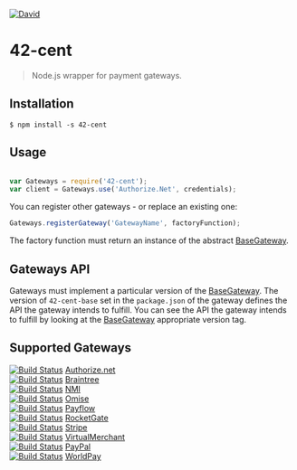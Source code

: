 [![David](https://img.shields.io/david/continuous-software/42-cent.svg)](https://img.shields.io/david/continuous-software/42-cent.svg)

42-cent
=======

> Node.js wrapper for payment gateways. 

## Installation

    $ npm install -s 42-cent

## Usage

```Javascript

var Gateways = require('42-cent');
var client = Gateways.use('Authorize.Net', credentials);
```

You can register other gateways - or replace an existing one:

```Javascript
Gateways.registerGateway('GatewayName', factoryFunction);
```
 
The factory function must return an instance of the abstract [BaseGateway](https://github.com/continuous-software/42-cent-base).

## Gateways API

Gateways must implement a particular version of the [BaseGateway](https://github.com/continuous-software/42-cent-base). The version of `42-cent-base` set in the `package.json` of the gateway defines the API the gateway intends to fulfill.
You can see the API the gateway intends to fulfill by looking at the [BaseGateway](https://github.com/continuous-software/42-cent-base) appropriate version tag.

## Supported Gateways

[![Build Status](https://travis-ci.org/continuous-software/node-authorize-net.svg?branch=master)](https://travis-ci.org/continuous-software/node-authorize-net) [Authorize.net](https://github.com/continuous-software/node-authorize-net)  
[![Build Status](https://travis-ci.org/continuous-software/42-cent-braintree.svg?branch=master)](https://travis-ci.org/continuous-software/42-cent-braintree) [Braintree](https://github.com/continuous-software/42-cent-braintree)  
[![Build Status](https://travis-ci.org/continuous-software/node-nmi.svg?branch=master)](https://travis-ci.org/continuous-software/node-nmi) [NMI](https://github.com/continuous-software/node-nmi)  
[![Build Status](https://travis-ci.org/continuous-software/42-cent-omise.svg?branch=master)](https://travis-ci.org/continuous-software/42-cent-omise) [Omise](https://github.com/continuous-software/42-cent-omise)  
[![Build Status](https://travis-ci.org/continuous-software/node-payflow.svg?branch=master)](https://travis-ci.org/continuous-software/node-payflow) [Payflow](https://github.com/continuous-software/node-payflow)  
[![Build Status](https://travis-ci.org/continuous-software/node-rocketgate.svg?branch=master)](https://travis-ci.org/continuous-software/node-rocketgate) [RocketGate](https://github.com/continuous-software/node-rocketgate)  
[![Build Status](https://travis-ci.org/continuous-software/42-cent-stripe.svg?branch=master)](https://travis-ci.org/continuous-software/42-cent-stripe) [Stripe](https://github.com/continuous-software/42-cent-stripe)  
[![Build Status](https://travis-ci.org/continuous-software/node-virtualmerchant.svg?branch=master)](https://travis-ci.org/continuous-software/node-virtualmerchant) [VirtualMerchant](https://github.com/continuous-software/node-virtualmerchant)  
[![Build Status](https://travis-ci.org/continuous-software/42-cent-paypal.svg?branch=master)](https://travis-ci.org/continuous-software/42-cent-paypal) [PayPal](https://github.com/continuous-software/42-cent-paypal)  
[![Build Status](https://travis-ci.org/continuous-software/node-worldpay.svg?branch=master)](https://travis-ci.org/continuous-software/node-worldpay) [WorldPay](https://github.com/continuous-software/node-worldpay)
